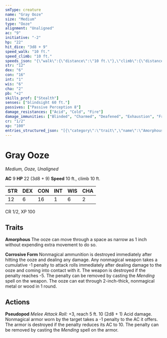 ```yaml
---
smType: creature
name: "Gray Ooze"
size: "Medium"
type: "Ooze"
alignment: "Unaligned"
ac: "9"
initiative: "-2"
hp: "22"
hit_dice: "3d8 + 9"
speed_walk: "10 ft."
speed_climb: "10 ft."
speeds_json: "{\"walk\":{\"distance\":\"10 ft.\"},\"climb\":{\"distance\":\"10 ft.\"}}"
str: "12"
dex: "6"
con: "16"
int: "1"
wis: "6"
cha: "2"
pb: "+2"
skills_prof: ["Stealth"]
senses: ["blindsight 60 ft."]
passives: ["Passive Perception 8"]
damage_resistances: ["Acid", "Cold", "Fire"]
damage_immunities: ["Blinded", "Charmed", "Deafened", "Exhaustion", "Frightened", "Grappled", "Prone", "Restrained"]
cr: "1/2"
xp: "100"
entries_structured_json: "[{\"category\":\"trait\",\"name\":\"Amorphous\",\"text\":\"The ooze can move through a space as narrow as 1 inch without expending extra movement to do so.\"},{\"category\":\"trait\",\"name\":\"Corrosive Form\",\"text\":\"Nonmagical ammunition is destroyed immediately after hitting the ooze and dealing any damage. Any nonmagical weapon takes a cumulative -1 penalty to attack rolls immediately after dealing damage to the ooze and coming into contact with it. The weapon is destroyed if the penalty reaches -5. The penalty can be removed by casting the *Mending* spell on the weapon. The ooze can eat through 2-inch-thick, nonmagical metal or wood in 1 round.\"},{\"category\":\"action\",\"name\":\"Pseudopod\",\"text\":\"*Melee Attack Roll:* +3, reach 5 ft. 10 (2d8 + 1) Acid damage. Nonmagical armor worn by the target takes a -1 penalty to the AC it offers. The armor is destroyed if the penalty reduces its AC to 10. The penalty can be removed by casting the *Mending* spell on the armor.\",\"kind\":\"Melee Attack Roll\",\"to_hit\":\"+3\",\"range\":\"5 ft\",\"damage\":\"10 (2d8 + 1) Acid\"}]"
---
```


# Gray Ooze
*Medium, Ooze, Unaligned*

**AC** 9
**HP** 22 (3d8 + 9)
**Speed** 10 ft., climb 10 ft.

| STR | DEX | CON | INT | WIS | CHA |
| --- | --- | --- | --- | --- | --- |
| 12 | 6 | 16 | 1 | 6 | 2 |

CR 1/2, XP 100

## Traits

**Amorphous**
The ooze can move through a space as narrow as 1 inch without expending extra movement to do so.

**Corrosive Form**
Nonmagical ammunition is destroyed immediately after hitting the ooze and dealing any damage. Any nonmagical weapon takes a cumulative -1 penalty to attack rolls immediately after dealing damage to the ooze and coming into contact with it. The weapon is destroyed if the penalty reaches -5. The penalty can be removed by casting the *Mending* spell on the weapon. The ooze can eat through 2-inch-thick, nonmagical metal or wood in 1 round.

## Actions

**Pseudopod**
*Melee Attack Roll:* +3, reach 5 ft. 10 (2d8 + 1) Acid damage. Nonmagical armor worn by the target takes a -1 penalty to the AC it offers. The armor is destroyed if the penalty reduces its AC to 10. The penalty can be removed by casting the *Mending* spell on the armor.
